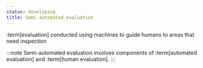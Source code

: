 ```yaml
---
status: developing
title: Semi-automated evaluation
---
```


:term[evaluation] conducted using machines to guide humans to areas that need inspection

:::note
Semi-automated evaluation involves components of :term[automated evaluation] and :term[human evaluation].
:::